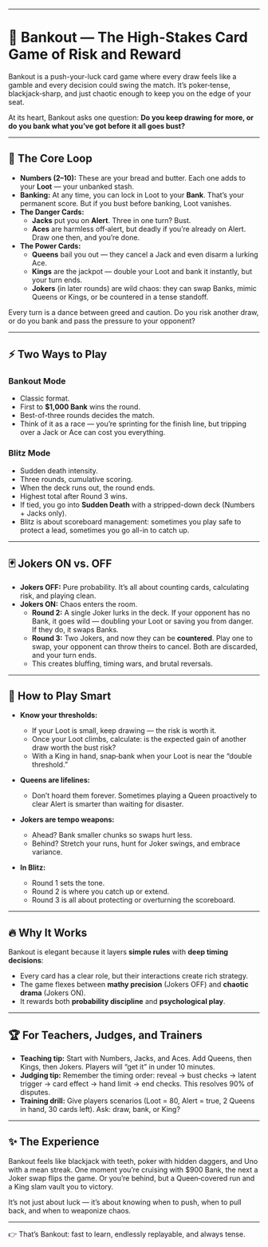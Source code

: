 
---

# 🎲 Bankout — The High-Stakes Card Game of Risk and Reward  

Bankout is a push-your-luck card game where every draw feels like a gamble and every decision could swing the match. It’s poker‑tense, blackjack‑sharp, and just chaotic enough to keep you on the edge of your seat.  

At its heart, Bankout asks one question: **Do you keep drawing for more, or do you bank what you’ve got before it all goes bust?**  

---

## 🏦 The Core Loop  

- **Numbers (2–10):** These are your bread and butter. Each one adds to your **Loot** — your unbanked stash.  
- **Banking:** At any time, you can lock in Loot to your **Bank**. That’s your permanent score. But if you bust before banking, Loot vanishes.  
- **The Danger Cards:**  
  - **Jacks** put you on **Alert**. Three in one turn? Bust.  
  - **Aces** are harmless off‑alert, but deadly if you’re already on Alert. Draw one then, and you’re done.  
- **The Power Cards:**  
  - **Queens** bail you out — they cancel a Jack and even disarm a lurking Ace.  
  - **Kings** are the jackpot — double your Loot and bank it instantly, but your turn ends.  
  - **Jokers** (in later rounds) are wild chaos: they can swap Banks, mimic Queens or Kings, or be countered in a tense standoff.  

Every turn is a dance between greed and caution. Do you risk another draw, or do you bank and pass the pressure to your opponent?  

---

## ⚡ Two Ways to Play  

### **Bankout Mode**  
- Classic format.  
- First to **$1,000 Bank** wins the round.  
- Best-of-three rounds decides the match.  
- Think of it as a race — you’re sprinting for the finish line, but tripping over a Jack or Ace can cost you everything.  

### **Blitz Mode**  
- Sudden death intensity.  
- Three rounds, cumulative scoring. 
- When the deck runs out, the round ends. 
- Highest total after Round 3 wins.  
- If tied, you go into **Sudden Death** with a stripped-down deck (Numbers + Jacks only).  
- Blitz is about scoreboard management: sometimes you play safe to protect a lead, sometimes you go all-in to catch up.  

---

## 🃏 Jokers ON vs. OFF  

- **Jokers OFF:** Pure probability. It’s all about counting cards, calculating risk, and playing clean.  
- **Jokers ON:** Chaos enters the room.  
  - **Round 2:** A single Joker lurks in the deck. If your opponent has no Bank, it goes wild — doubling your Loot or saving you from danger. If they do, it swaps Banks.  
  - **Round 3:** Two Jokers, and now they can be **countered**. Play one to swap, your opponent can throw theirs to cancel. Both are discarded, and your turn ends.  
  - This creates bluffing, timing wars, and brutal reversals.  

---

## 🎯 How to Play Smart  

- **Know your thresholds:**  
  - If your Loot is small, keep drawing — the risk is worth it.  
  - Once your Loot climbs, calculate: is the expected gain of another draw worth the bust risk?  
  - With a King in hand, snap‑bank when your Loot is near the “double threshold.”  

- **Queens are lifelines:**  
  - Don’t hoard them forever. Sometimes playing a Queen proactively to clear Alert is smarter than waiting for disaster.  

- **Jokers are tempo weapons:**  
  - Ahead? Bank smaller chunks so swaps hurt less.  
  - Behind? Stretch your runs, hunt for Joker swings, and embrace variance.  

- **In Blitz:**  
  - Round 1 sets the tone.  
  - Round 2 is where you catch up or extend.  
  - Round 3 is all about protecting or overturning the scoreboard.  

---

## 🔥 Why It Works  

Bankout is elegant because it layers **simple rules** with **deep timing decisions**:  
- Every card has a clear role, but their interactions create rich strategy.  
- The game flexes between **mathy precision** (Jokers OFF) and **chaotic drama** (Jokers ON).  
- It rewards both **probability discipline** and **psychological play**.  

---

## 🏆 For Teachers, Judges, and Trainers  

- **Teaching tip:** Start with Numbers, Jacks, and Aces. Add Queens, then Kings, then Jokers. Players will “get it” in under 10 minutes.  
- **Judging tip:** Remember the timing order: reveal → bust checks → latent trigger → card effect → hand limit → end checks. This resolves 90% of disputes.  
- **Training drill:** Give players scenarios (Loot = 80, Alert = true, 2 Queens in hand, 30 cards left). Ask: draw, bank, or King?  

---

## ✨ The Experience  

Bankout feels like blackjack with teeth, poker with hidden daggers, and Uno with a mean streak. One moment you’re cruising with $900 Bank, the next a Joker swap flips the game. Or you’re behind, but a Queen‑covered run and a King slam vault you to victory.  

It’s not just about luck — it’s about knowing when to push, when to pull back, and when to weaponize chaos.  

---

👉 That’s Bankout: fast to learn, endlessly replayable, and always tense.  
